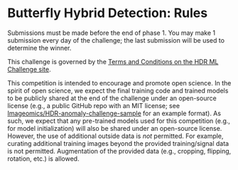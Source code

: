 # Butterfly Hybrid Detection: Rules

Submissions must be made before the end of phase 1. You may make 1 submission every day of the challenge; the last submission will be used to determine the winner.

This challenge is governed by the [Terms and Conditions on the HDR ML Challenge site](https://www.nsfhdr.org/mlchallenge).



This competition is intended to encourage and promote open science.
In the spirit of open science, we expect the final training code and trained models to be publicly shared at the end of the challenge under an open-source license (e.g., a public GitHub repo with an MIT license; see [Imageomics/HDR-anomaly-challenge-sample](https://github.com/Imageomics/HDR-anomaly-challenge-sample) for an example format).
As such, we expect that any pre-trained models used for this competition (e.g., for model initialization) will also be shared under an open-source license. However, the use of additional outside data is _not_ permitted. For example, curating additional training images beyond the provided training/signal data is not permitted. Augmentation of the provided data (e.g., cropping, flipping, rotation, etc.) is allowed.

